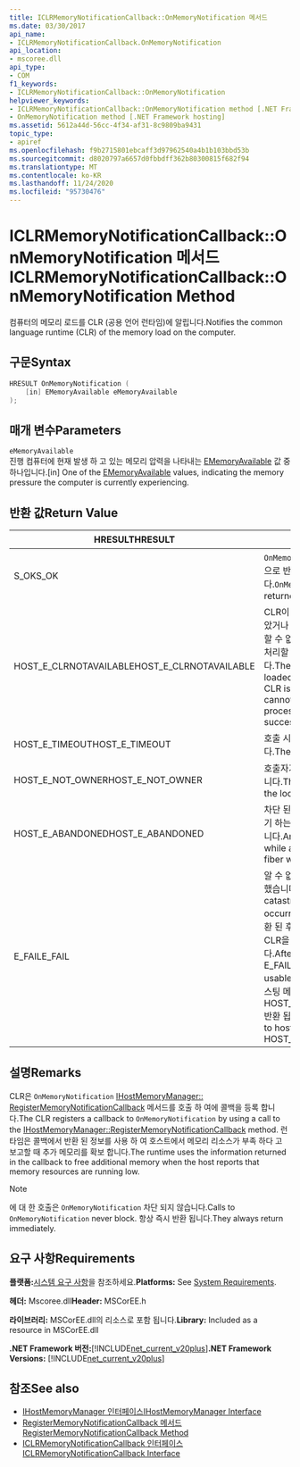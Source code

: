 ```yaml
---
title: ICLRMemoryNotificationCallback::OnMemoryNotification 메서드
ms.date: 03/30/2017
api_name:
- ICLRMemoryNotificationCallback.OnMemoryNotification
api_location:
- mscoree.dll
api_type:
- COM
f1_keywords:
- ICLRMemoryNotificationCallback::OnMemoryNotification
helpviewer_keywords:
- ICLRMemoryNotificationCallback::OnMemoryNotification method [.NET Framework hosting]
- OnMemoryNotification method [.NET Framework hosting]
ms.assetid: 5612a44d-56cc-4f34-af31-8c9809ba9431
topic_type:
- apiref
ms.openlocfilehash: f9b2715801ebcaff3d97962540a4b1b103bbd53b
ms.sourcegitcommit: d8020797a6657d0fbbdff362b80300815f682f94
ms.translationtype: MT
ms.contentlocale: ko-KR
ms.lasthandoff: 11/24/2020
ms.locfileid: "95730476"
---
```

# <a name="iclrmemorynotificationcallbackonmemorynotification-method"></a><span data-ttu-id="f1597-102">ICLRMemoryNotificationCallback::OnMemoryNotification 메서드</span><span class="sxs-lookup"><span data-stu-id="f1597-102">ICLRMemoryNotificationCallback::OnMemoryNotification Method</span></span>

<span data-ttu-id="f1597-103">컴퓨터의 메모리 로드를 CLR (공용 언어 런타임)에 알립니다.</span><span class="sxs-lookup"><span data-stu-id="f1597-103">Notifies the common language runtime (CLR) of the memory load on the computer.</span></span>  
  
## <a name="syntax"></a><span data-ttu-id="f1597-104">구문</span><span class="sxs-lookup"><span data-stu-id="f1597-104">Syntax</span></span>  
  
```cpp  
HRESULT OnMemoryNotification (  
    [in] EMemoryAvailable eMemoryAvailable  
);  
```  
  
## <a name="parameters"></a><span data-ttu-id="f1597-105">매개 변수</span><span class="sxs-lookup"><span data-stu-id="f1597-105">Parameters</span></span>  

 `eMemoryAvailable`  
 <span data-ttu-id="f1597-106">진행 컴퓨터에 현재 발생 하 고 있는 메모리 압력을 나타내는 [EMemoryAvailable](ememoryavailable-enumeration.md) 값 중 하나입니다.</span><span class="sxs-lookup"><span data-stu-id="f1597-106">[in] One of the [EMemoryAvailable](ememoryavailable-enumeration.md) values, indicating the memory pressure the computer is currently experiencing.</span></span>  
  
## <a name="return-value"></a><span data-ttu-id="f1597-107">반환 값</span><span class="sxs-lookup"><span data-stu-id="f1597-107">Return Value</span></span>  
  
|<span data-ttu-id="f1597-108">HRESULT</span><span class="sxs-lookup"><span data-stu-id="f1597-108">HRESULT</span></span>|<span data-ttu-id="f1597-109">설명</span><span class="sxs-lookup"><span data-stu-id="f1597-109">Description</span></span>|  
|-------------|-----------------|  
|<span data-ttu-id="f1597-110">S_OK</span><span class="sxs-lookup"><span data-stu-id="f1597-110">S_OK</span></span>|<span data-ttu-id="f1597-111">`OnMemoryNotification` 성공적으로 반환 되었습니다.</span><span class="sxs-lookup"><span data-stu-id="f1597-111">`OnMemoryNotification` returned successfully.</span></span>|  
|<span data-ttu-id="f1597-112">HOST_E_CLRNOTAVAILABLE</span><span class="sxs-lookup"><span data-stu-id="f1597-112">HOST_E_CLRNOTAVAILABLE</span></span>|<span data-ttu-id="f1597-113">CLR이 프로세스에 로드 되지 않았거나 CLR이 관리 코드를 실행할 수 없거나 호출을 성공적으로 처리할 수 없는 상태에 있습니다.</span><span class="sxs-lookup"><span data-stu-id="f1597-113">The CLR has not been loaded into a process, or the CLR is in a state in which it cannot run managed code or process the call successfully.</span></span>|  
|<span data-ttu-id="f1597-114">HOST_E_TIMEOUT</span><span class="sxs-lookup"><span data-stu-id="f1597-114">HOST_E_TIMEOUT</span></span>|<span data-ttu-id="f1597-115">호출 시간이 초과 되었습니다.</span><span class="sxs-lookup"><span data-stu-id="f1597-115">The call timed out.</span></span>|  
|<span data-ttu-id="f1597-116">HOST_E_NOT_OWNER</span><span class="sxs-lookup"><span data-stu-id="f1597-116">HOST_E_NOT_OWNER</span></span>|<span data-ttu-id="f1597-117">호출자가 잠금을 소유 하지 않습니다.</span><span class="sxs-lookup"><span data-stu-id="f1597-117">The caller does not own the lock.</span></span>|  
|<span data-ttu-id="f1597-118">HOST_E_ABANDONED</span><span class="sxs-lookup"><span data-stu-id="f1597-118">HOST_E_ABANDONED</span></span>|<span data-ttu-id="f1597-119">차단 된 스레드나 파이버에서 대기 하는 동안 이벤트를 취소 했습니다.</span><span class="sxs-lookup"><span data-stu-id="f1597-119">An event was canceled while a blocked thread or fiber was waiting on it.</span></span>|  
|<span data-ttu-id="f1597-120">E_FAIL</span><span class="sxs-lookup"><span data-stu-id="f1597-120">E_FAIL</span></span>|<span data-ttu-id="f1597-121">알 수 없는 치명적인 오류가 발생 했습니다.</span><span class="sxs-lookup"><span data-stu-id="f1597-121">An unknown catastrophic failure occurred.</span></span> <span data-ttu-id="f1597-122">메서드가 E_FAIL 반환 된 후에는 프로세스 내에서 CLR을 더 이상 사용할 수 없습니다.</span><span class="sxs-lookup"><span data-stu-id="f1597-122">After a method returns E_FAIL, the CLR is no longer usable within the process.</span></span> <span data-ttu-id="f1597-123">호스팅 메서드를 이후에 호출 하면 HOST_E_CLRNOTAVAILABLE 반환 됩니다.</span><span class="sxs-lookup"><span data-stu-id="f1597-123">Subsequent calls to hosting methods return HOST_E_CLRNOTAVAILABLE.</span></span>|  
  
## <a name="remarks"></a><span data-ttu-id="f1597-124">설명</span><span class="sxs-lookup"><span data-stu-id="f1597-124">Remarks</span></span>  

 <span data-ttu-id="f1597-125">CLR은 `OnMemoryNotification` [IHostMemoryManager:: RegisterMemoryNotificationCallback](ihostmemorymanager-registermemorynotificationcallback-method.md) 메서드를 호출 하 여에 콜백을 등록 합니다.</span><span class="sxs-lookup"><span data-stu-id="f1597-125">The CLR registers a callback to `OnMemoryNotification` by using a call to the [IHostMemoryManager::RegisterMemoryNotificationCallback](ihostmemorymanager-registermemorynotificationcallback-method.md) method.</span></span> <span data-ttu-id="f1597-126">런타임은 콜백에서 반환 된 정보를 사용 하 여 호스트에서 메모리 리소스가 부족 하다 고 보고할 때 추가 메모리를 확보 합니다.</span><span class="sxs-lookup"><span data-stu-id="f1597-126">The runtime uses the information returned in the callback to free additional memory when the host reports that memory resources are running low.</span></span>  
  
> [!NOTE]
> <span data-ttu-id="f1597-127">에 대 한 호출은 `OnMemoryNotification` 차단 되지 않습니다.</span><span class="sxs-lookup"><span data-stu-id="f1597-127">Calls to `OnMemoryNotification` never block.</span></span> <span data-ttu-id="f1597-128">항상 즉시 반환 됩니다.</span><span class="sxs-lookup"><span data-stu-id="f1597-128">They always return immediately.</span></span>  
  
## <a name="requirements"></a><span data-ttu-id="f1597-129">요구 사항</span><span class="sxs-lookup"><span data-stu-id="f1597-129">Requirements</span></span>  

 <span data-ttu-id="f1597-130">**플랫폼:**[시스템 요구 사항](../../get-started/system-requirements.md)을 참조하세요.</span><span class="sxs-lookup"><span data-stu-id="f1597-130">**Platforms:** See [System Requirements](../../get-started/system-requirements.md).</span></span>  
  
 <span data-ttu-id="f1597-131">**헤더:** Mscoree.dll</span><span class="sxs-lookup"><span data-stu-id="f1597-131">**Header:** MSCorEE.h</span></span>  
  
 <span data-ttu-id="f1597-132">**라이브러리:** MSCorEE.dll의 리소스로 포함 됩니다.</span><span class="sxs-lookup"><span data-stu-id="f1597-132">**Library:** Included as a resource in MSCorEE.dll</span></span>  
  
 <span data-ttu-id="f1597-133">**.NET Framework 버전:**[!INCLUDE[net_current_v20plus](../../../../includes/net-current-v20plus-md.md)]</span><span class="sxs-lookup"><span data-stu-id="f1597-133">**.NET Framework Versions:** [!INCLUDE[net_current_v20plus](../../../../includes/net-current-v20plus-md.md)]</span></span>  
  
## <a name="see-also"></a><span data-ttu-id="f1597-134">참조</span><span class="sxs-lookup"><span data-stu-id="f1597-134">See also</span></span>

- [<span data-ttu-id="f1597-135">IHostMemoryManager 인터페이스</span><span class="sxs-lookup"><span data-stu-id="f1597-135">IHostMemoryManager Interface</span></span>](ihostmemorymanager-interface.md)
- [<span data-ttu-id="f1597-136">RegisterMemoryNotificationCallback 메서드</span><span class="sxs-lookup"><span data-stu-id="f1597-136">RegisterMemoryNotificationCallback Method</span></span>](ihostmemorymanager-registermemorynotificationcallback-method.md)
- [<span data-ttu-id="f1597-137">ICLRMemoryNotificationCallback 인터페이스</span><span class="sxs-lookup"><span data-stu-id="f1597-137">ICLRMemoryNotificationCallback Interface</span></span>](iclrmemorynotificationcallback-interface.md)
